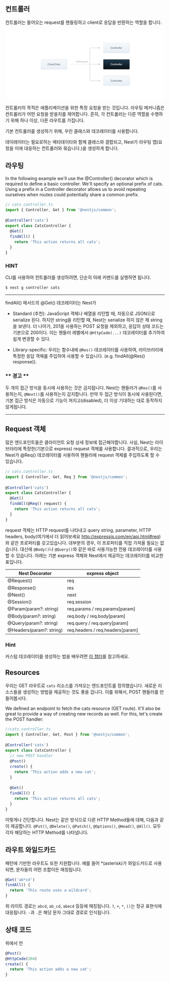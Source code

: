 ## 컨트롤러

컨트롤러는 들어오는 request를 핸들링하고 client로 응답을 반환하는 역할을 합니다.

![](2019-10-08-11-10-15.png)

컨트롤러의 목적은 애플리케이션을 위한 특정 요청을 받는 것입니다.
라우팅 메커니즘은 컨트롤러가 어떤 요청을 받을지를 제어합니다.
흔히, 각 컨트롤러는 다른 역할을 수행하기 위해 하나 이상, 다른 라우트를 가집니다.

기본 컨트롤러를 생성하기 위해, 우린 클래스와 데코레이터를 사용합니다.

데이레이터는 필요로하는 메타데이타와 함께 클래스와 결합되고, Nest가 라우팅 맵(요청을 이에 대응하는 컨트롤러와 묶습니다.)을 생성하게 합니다.

## 라우팅

In the following example we'll use the @Controller() decorator which is required to define a basic controller. We'll specify an optional prefix of cats. Using a prefix in a Controller decorator allows us to avoid repeating ourselves when routes could potentially share a common prefix.

```ts
// cats.controller.ts
import { Controller, Get } from '@nestjs/common';

@Controller('cats')
export class CatsController {
  @Get()
  findAll() {
    return 'This action returns all cats';
  }
}
```

### HINT

CLI를 사용하여 컨트롤러를 생성하려면, 단순히 아래 커맨드를 실행하면 됩니다.
```bash
$ nest g controller cats
```

---

findAll() 메서드의 @Get() 데코레이터는 Nest가 

- Standard (추천):
JavaScript 객체나 배열을 리턴할 때, 자동으로 JSON으로 serialize 된다.
하지만 string을 리턴할 때, Nest는 serialize 하지 않은 채 string을 보낸다.
더 나아가, 201을 사용하는 POST 요청을 제외하고, 응답의 상태 코드는 기본으로 200이다.
이는 핸들러 레벨에서 `@HttpCode(...)` 데코레이터를 추가하여 쉽게 변경할 수 있다.

- Library-specific:
우리는 함수내에 `@Res()` 데코레이터를 사용하여, 라이브러리에 특정한 응답 객체를 주입하여 사용할 수 있습니다.
(e.g. findAll(@Res() response)).

### ** 경고 **

두 개의 접근 방식을 동시에 사용하는 것은 금지됩니다.
Nest는 핸들러가 `@Res()`를 사용하는지, `@Next()`를 사용하는지 감지합니다.
만약 두 접근 방식이 동시에 사용된다면, 
기본 접근 방식은 자동으로 기능이 꺼지고(disabled), 더 이상 기대하는 대로 동작하지 않게됩니다.

---

## Request 객체

많은 엔드포인트들은 클라이언트 요청 상세 정보에 접근해야합니다.
사실, Nest는 라이브러리에 특정한(기본으로 express) request 객체를 사용합니다.
결과적으로, 우리는 Nest가 @Req() 데코레이터를 사용하여 핸들러에 request 객체를 주입하도록 할 수 있습니다.

```ts
// cats.controller.ts
import { Controller, Get, Req } from '@nestjs/common';

@Controller('cats')
export class CatsController {
  @Get()
  findAll(@Req() request) {
    return 'This action returns all cats';
  }
}
```

request 객체는 HTTP request를 나타내고 query string, parameter, HTTP headers, body(여기에서 더 읽어보세요 http://expressjs.com/en/api.html#req)와 같은 프로퍼티를 갖고있습니다.
대부분의 경우, 이 프로퍼티를 직접 가져올 필요는 없습니다.
대신에 `@Body()`나 `@Query()`와 같은 바로 사용가능한 전용 데코레이터를 사용할 수 있습니다.
아래는 기본 express 객체와 Nest에서 제공하는 데코레이터를 비교한 표입니다.

| Nest Decorator | express object |
| - | - |
| @Request() | req |
| @Response() | res |
| @Next() | next |
| @Session() | req.session |
| @Param(param?: string) | req.params / req.params[param] |
| @Body(param?: string) | req.body / req.body[param] |
| @Query(param?: string) | req.query / req.query[param] |
| @Headers(param?: string) | req.headers / req.headers[param] |

### Hint
커스텀 데코레이터를 생성하는 법을 배우려면 [이 챕터](https://docs.nestjs.com/v5/custom-decorators)를 참고하세요.

## Resources

우리는 GET 라우트로 `cats` 리소스를 가져오는 엔드포인트를 정의했습니다.
새로운 리소스들을 생성하는 방법을 제공하는 것도 좋을 겁니다.
이를 위해서, POST 핸들러를 만들어봅시다.

We defined an endpoint to fetch the cats resource (GET route). It'll also be great to provide a way of creating new records as well. For this, let's create the POST handler:

```ts
//cats.controller.ts
import { Controller, Get, Post } from '@nestjs/common';

@Controller('cats')
export class CatsController {
  // new POST handler
  @Post()
  create() {
    return 'This action adds a new cat';
  }

  @Get()
  findAll() {
    return 'This action returns all cats';
  }
}
```

이렇게나 간단합니다.
Nest는 같은 방식으로 다른 HTTP Method들에 대해, 다음과 같이 제공합니다.
`@Put()`, `@Delete()`, `@Patch()`, `@Options()`, `@Head()`, `@All()`.
모두 각자 해당하는 HTTP Method를 나타냅니다.

## 라우트 와일드카드

패턴에 기반한 라우트도 또한 지원합니다.
예를 들어 *(asterisk)가 와일드카드로 사용되면, 문자들의 어떤 조합이든 매칭됩니다.

```ts
@Get('ab*cd')
findAll() {
  return 'This route uses a wildcard';
}
```

위 라이트 경로는 `abcd`, `ab_cd`, `abecd` 등등에 매칭됩니다.
`?`, `+`, `*`, `()`는 정규 표현식에 대응됩니다.
`-`과 `.`은 해당 문자 그대로 경로로 인식됩니다.

## 상태 코드

위에서 언

```ts
@Post()
@HttpCode(204)
create() {
  return 'This action adds a new cat';
}
```